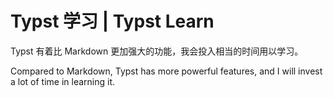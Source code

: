 # Typst 学习 | Typst Learn

Typst 有着比 Markdown 更加强大的功能，我会投入相当的时间用以学习。

Compared to Markdown, Typst has more powerful features, and I will invest a lot of time in learning it.
